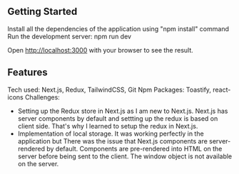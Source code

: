 ## Getting Started
Install all the dependencies of the application using "npm install" command
Run the development server:
npm run dev

Open [http://localhost:3000](http://localhost:3000) with your browser to see the result.
<br/>

## Features
Tech used: Next.js, Redux, TailwindCSS, Git
Npm Packages: Toastify, react-icons
Challenges: 
 - Setting up the Redux store in Next.js as I am new to Next.js. Next.js has server components by default and settting up the redux is based on client side. That's why I learned to setup the redux in Next.js.
 - Implementation of local storage. It was working perfectly in the application but There was the issue that Next.js components are server-rendered by default. Components are pre-rendered into HTML on the server before being sent to the client. The window object is not available on the server.
 
